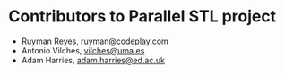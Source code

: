 Contributors to Parallel STL project
====================================

* Ruyman Reyes, ruyman@codeplay.com
* Antonio Vilches, vilches@uma.es
* Adam Harries, adam.harries@ed.ac.uk
